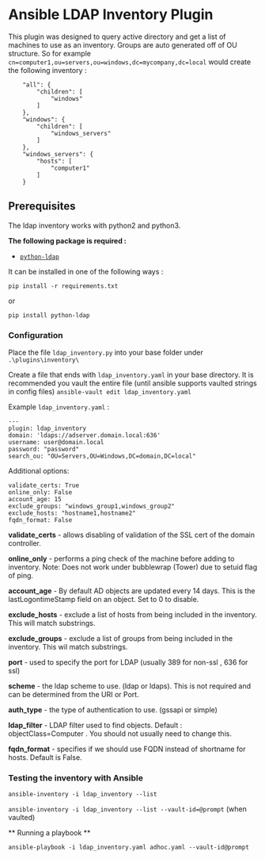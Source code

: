 # Ansible LDAP Inventory Plugin

This plugin was designed to query active directory and get a list of machines to use as an inventory.
Groups are auto generated off of OU structure. So for example `cn=computer1,ou=servers,ou=windows,dc=mycompany,dc=local` would create the following inventory :
```
    "all": {
        "children": [
            "windows"
        ]
    },
    "windows": {
        "children": [
            "windows_servers"
        ]
    },
    "windows_servers": {
        "hosts": [
            "computer1"
        ]
    }
```

## Prerequisites

The ldap inventory works with python2 and python3.

**The following package is required :**
* [`python-ldap`](https://www.python-ldap.org/en/latest/) 

It can be installed in one of the following ways : 

`pip install -r requirements.txt`

or

`pip install python-ldap`

### Configuration
Place the file `ldap_inventory.py` into your base folder under `.\plugins\inventory\`

Create a file that ends with `ldap_inventory.yaml` in your base directory. 
It is recommended you vault the entire file (until ansible supports vaulted strings in config files) `ansible-vault edit ldap_inventory.yaml`

Example `ldap_inventory.yaml` :
```(yaml)
---
plugin: ldap_inventory
domain: 'ldaps://adserver.domain.local:636'
username: user@domain.local
password: "password"
search_ou: "OU=Servers,OU=Windows,DC=domain,DC=local"
```
Additional options:
```(yaml)
validate_certs: True 
online_only: False  
account_age: 15 
exclude_groups: "windows_group1,windows_group2"
exclude_hosts: "hostname1,hostname2"
fqdn_format: False

```
**validate_certs** - allows disabling of validation of the SSL cert of the domain controller.

**online_only** - performs a ping check of the machine before adding to inventory. Note: Does not work under bubblewrap (Tower) due to setuid flag of ping.

**account_age** - By default AD objects are updated every 14 days. This is the lastLogontimeStamp field on an object. Set to 0 to disable.

**exclude_hosts** - exclude a list of hosts from being included in the inventory. This will match substrings.

**exclude_groups** - exclude a list of groups from being included in the inventory. This wil match substrings.

**port** - used to specify the port for LDAP (usually 389 for non-ssl , 636 for ssl)

**scheme** - the ldap scheme to use. (ldap or ldaps). This is not required and can be determined from the URI or Port.

**auth_type** - the type of authentication to use. (gssapi or simple)

**ldap_filter** - LDAP filter used to find objects. Default : objectClass=Computer . You should not usually need to change this.

**fqdn_format** - specifies if we should use FQDN instead of shortname for hosts. Default is False.



### Testing the inventory with Ansible

`ansible-inventory -i ldap_inventory --list`

`ansible-inventory -i ldap_inventory --list --vault-id=@prompt` (when vaulted)

** Running a playbook **

`ansible-playbook -i ldap_inventory.yaml adhoc.yaml --vault-id@prompt `

